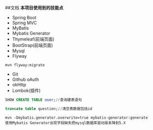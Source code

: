 ##文档
**本项目使用到的技能点**
- Spring Boot
- Spring MVC
- MyBatis
- Mybatis Generator
- Thymeleaf(前端页面)
- BootStrap(前端页面)
- Mysql
- Flyway
```text
mvn flyway:migrate
```
- Git
- Github oAuth
- okHttp
- Lombok(插件)


```sql
SHOW CREATE TABLE user;//查询建表语句
```
```sql
truncate table question;//清空表数据包括id
```
```text
mvn -Dmybatis.generator.overwrite=true mybatis-generator:generate
使用Mybatis Generator出现字段缺失把mysql数据库驱动版本降到5.X

```
